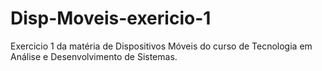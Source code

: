 # Disp-Moveis-exericio-1

Exercicio 1 da matéria de Dispositivos Móveis do curso de Tecnologia em Análise e Desenvolvimento de Sistemas.
